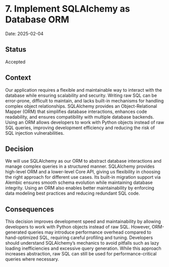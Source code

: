 # 7. Implement SQLAlchemy as Database ORM

Date: 2025-02-04

## Status

Accepted

## Context

Our application requires a flexible and maintainable way to interact with the database while ensuring scalability and security.
Writing raw SQL can be error-prone, difficult to maintain, and lacks built-in mechanisms for handling complex object relationships.
SQLAlchemy provides an Object-Relational Mapper (ORM) that simplifies database interactions, enhances code readability, and ensures compatibility with multiple database backends.
Using an ORM allows developers to work with Python objects instead of raw SQL queries, improving development efficiency and reducing the risk of SQL injection vulnerabilities.  

## Decision

We will use SQLAlchemy as our ORM to abstract database interactions and manage complex queries in a structured manner.
SQLAlchemy provides high-level ORM and a lower-level Core API, giving us flexibility in choosing the right approach for different use cases.
Its built-in migration support via Alembic ensures smooth schema evolution while maintaining database integrity.
Using an ORM also enables better maintainability by enforcing data modeling best practices and reducing redundant SQL code.  

## Consequences

This decision improves development speed and maintainability by allowing developers to work with Python objects instead of raw SQL.
However, ORM-generated queries may introduce performance overhead compared to hand-optimized SQL, requiring careful profiling and tuning.
Developers should understand SQLAlchemy’s mechanics to avoid pitfalls such as lazy loading inefficiencies and excessive query generation.
While this approach increases abstraction, raw SQL can still be used for performance-critical queries where necessary.
